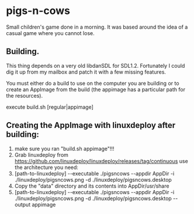 # pigs-n-cows

Small children's game done in a morning. It was based around the idea of a casual game where you cannot lose.

## Building.

This thing depends on a very old libdanSDL for SDL1.2. Fortunately I could dig it up from my mailbox and patch it with a few missing features.

You must either do a build to use on the computer you are building or to create an AppImage from the build (the appimage has a particular path for the resources).

execute build.sh [regular|appimage]

## Creating the AppImage with linuxdeploy after building:

1) make sure you ran "build.sh appimage"!!!
2) Grab linuxdeploy from https://github.com/linuxdeploy/linuxdeploy/releases/tag/continuous use the architecture you need:
3) [path-to-linuxdeploy] --executable ./pigsncows --appdir AppDir -i ./linuxdeploy/pigsncows.png -d ./linuxdeploy/pigsncows.desktop
4) Copy the "data" directory and its contents into AppDir/usr/share
5) [path-to-linuxdeploy] --executable ./pigsncows --appdir AppDir -i ./linuxdeploy/pigsncows.png -d ./linuxdeploy/pigsncows.desktop --output appimage
